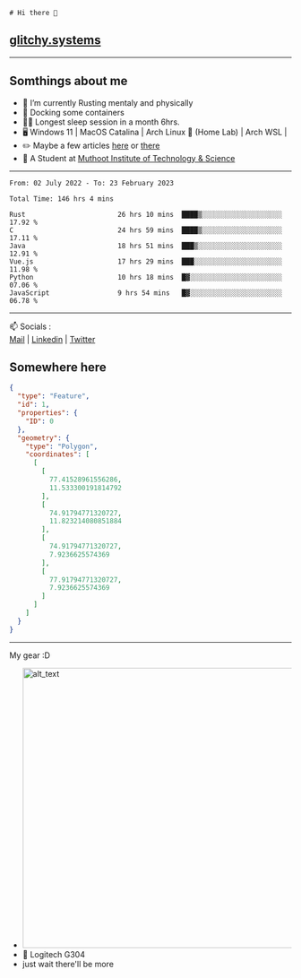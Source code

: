 ```
# Hi there 👋
```
## [glitchy.systems](https://glitchy.systems)
---

## Somthings about me



- 🌱 I’m currently Rusting mentaly and physically
- 🐋 Docking some containers
- 😶‍🌫️ Longest sleep session in a month 6hrs.
- 🖥️ Windows 11 | MacOS Catalina | Arch Linux 🦩 (Home Lab) | Arch WSL |
- ✏️ Maybe a few articles [here](https://medium.com/@advaithnarayanan8) or [there](https://medium.com/@advaithnarayanan8)
- 📑 A Student at [Muthoot Institute of Technology & Science](https://mgmits.ac.in/)



---

<!--START_SECTION:waka-->

```text
From: 02 July 2022 - To: 23 February 2023

Total Time: 146 hrs 4 mins

Rust                       26 hrs 10 mins  ████▒░░░░░░░░░░░░░░░░░░░░   17.92 %
C                          24 hrs 59 mins  ████▒░░░░░░░░░░░░░░░░░░░░   17.11 %
Java                       18 hrs 51 mins  ███▒░░░░░░░░░░░░░░░░░░░░░   12.91 %
Vue.js                     17 hrs 29 mins  ███░░░░░░░░░░░░░░░░░░░░░░   11.98 %
Python                     10 hrs 18 mins  █▓░░░░░░░░░░░░░░░░░░░░░░░   07.06 %
JavaScript                 9 hrs 54 mins   █▓░░░░░░░░░░░░░░░░░░░░░░░   06.78 %
```

<!--END_SECTION:waka-->

---

📫 Socials :<br>
[Mail](mailto:advaithnarayanan8@gmail.com) | [Linkedin](https://www.linkedin.com/in/advaith-narayanan-a72152214/) | [Twitter](https://twitter.com/advaithnarayan)

## Somewhere here

```geojson
{
  "type": "Feature",
  "id": 1,
  "properties": {
    "ID": 0
  },
  "geometry": {
    "type": "Polygon",
    "coordinates": [
      [
        [
          77.41528961556286,
          11.533300191814792
        ],
        [
          74.91794771320727,
          11.823214080851884
        ],
        [
          74.91794771320727,
          7.9236625574369
        ],
        [
          77.91794771320727,
          7.9236625574369
        ]
      ]
    ]
  }
}
```


--- 
My gear :D

- [<img alt="alt_text" width="500px" src="https://valid.x86.fr/cache/banner/xv24bv-6.png" />](https://valid.x86.fr/xv24bv)
- 🐁 Logitech G304
- just wait there'll be more

